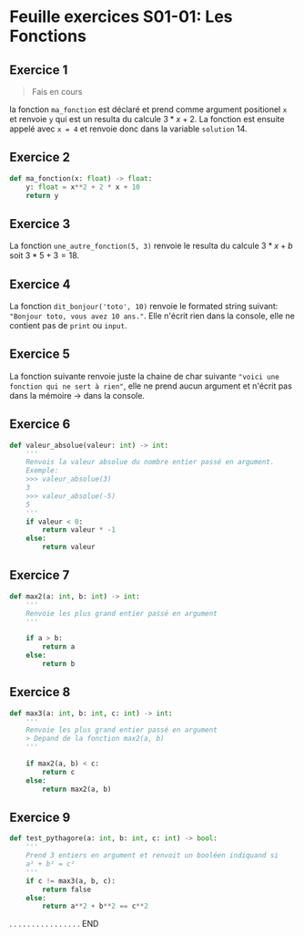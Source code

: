 # Feuille exercices S01-01: Les Fonctions

## Exercice 1

> Fais en cours

la fonction `ma_fonction` est déclaré et prend comme argument positionel `x` et renvoie `y` qui est un resulta du calcule $3 * x + 2$. La fonction est ensuite appelé avec `x = 4` et renvoie donc dans la variable `solution` $14$.

## Exercice 2

```python
def ma_fonction(x: float) -> float:
    y: float = x**2 + 2 * x + 10
    return y
```

## Exercice 3

La fonction `une_autre_fonction(5, 3)` renvoie le resulta du calcule $3 * x + b$ soit $3 * 5 + 3 = 18$.

## Exercice 4

La fonction `dit_bonjour('toto', 10)` renvoie le formated string suivant: `"Bonjour toto, vous avez 10 ans."`. Elle n'écrit rien dans la console, elle ne contient pas de `print` ou `input`.

## Exercice 5

La fonction suivante renvoie juste la chaine de char suivante `"voici une fonction qui ne sert à rien"`, elle ne prend aucun argument et n'écrit pas dans la mémoire -> dans la console.

## Exercice 6

````python
def valeur_absolue(valeur: int) -> int:
    '''
    Renvois la valeur absolue du nombre entier passé en argument.
    Exemple:
    >>> valeur_absolue(3)
    3
    >>> valeur_absolue(-5)
    5
    '''
    if valeur < 0:
        return valeur * -1
    else:
        return valeur
````

## Exercice 7

```python
def max2(a: int, b: int) -> int:
    '''
    Renvoie les plus grand entier passé en argument
    '''

    if a > b:
        return a
    else: 
        return b


```

## Exercice 8

```python
def max3(a: int, b: int, c: int) -> int:
    '''
    Renvoie les plus grand entier passé en argument
    > Depand de la fonction max2(a, b)
    '''

    if max2(a, b) < c:
        return c
    else:
        return max2(a, b)
```

## Exercice 9

```python
def test_pythagore(a: int, b: int, c: int) -> bool:
    '''
    Prend 3 entiers en argument et renvoit un booléen indiquand si
    a² + b² = c²
    '''
    if c != max3(a, b, c):
        return false
    else:
        return a**2 + b**2 == c**2

```

.
.
.
.
.
.
.
.
.
.
.
.
.
.
.
.
END